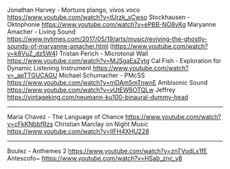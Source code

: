 Jonathan Harvey - Mortuos plango, vivos voco https://www.youtube.com/watch?v=tUrzk_sCwso
Stockhausen - Oktophonie https://www.youtube.com/watch?v=ePBB-NO8vKg
Maryanne Amacher - Living Sound https://www.nytimes.com/2017/05/19/arts/music/reviving-the-ghostly-sounds-of-maryanne-amacher.html (https://www.youtube.com/watch?v=k8VuZ_dz5W4)
Tristan Perich - Microtonal Wall https://www.youtube.com/watch?v=MJSgaEaZytg
Cal Fish - Exploration for Dynamic Listening Instrument https://www.youtube.com/watch?v=_apTTGUCAGU
Michael Schumacher - PMcSS https://www.youtube.com/watch?v=mDAm5mTnwnE
Ambisonic Sound https://www.youtube.com/watch?v=vUtEW6OTQLw
Jeffrey https://vintageking.com/neumann-ku100-binaural-dummy-head

-------------------------

Maria Chavez - The Language of Chance https://www.youtube.com/watch?v=cFkKNbbfRzs
Christian Marclay on Night Music https://www.youtube.com/watch?v=IIFH4XHU228

-------------------------

Boulez - Anthemes 2 https://www.youtube.com/watch?v=znTVodLx1fE
Antescofo~ https://www.youtube.com/watch?v=HSab_znc_y8


